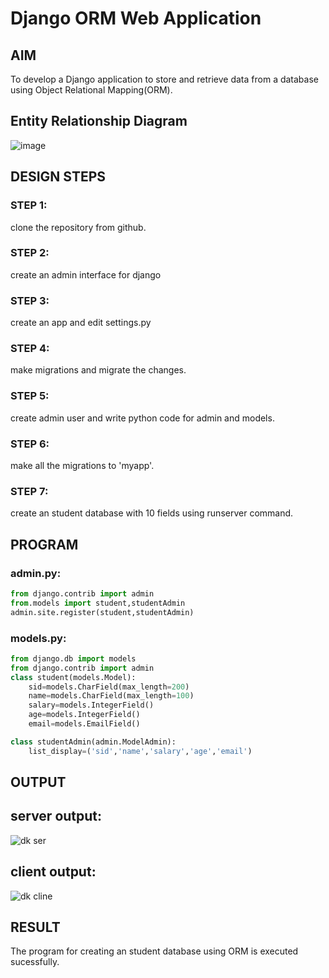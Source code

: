 # Django ORM Web Application

## AIM
To develop a Django application to store and retrieve data from a database using Object Relational Mapping(ORM).

## Entity Relationship Diagram
![image](https://github.com/Dineshkarthick27/django-orm-app/assets/120552008/4370c337-5bf1-4263-91f3-920239d02329)


## DESIGN STEPS

### STEP 1:
clone the repository from github.

### STEP 2:
create an admin interface for django

### STEP 3:
create an app and edit settings.py

### STEP 4:
make migrations and migrate the changes.

### STEP 5:
create admin user and write python code for admin and models.

### STEP 6:
make all the migrations to 'myapp'.

### STEP 7:
create an student database with 10 fields using runserver command.

## PROGRAM

### admin.py:
```python
from django.contrib import admin
from.models import student,studentAdmin
admin.site.register(student,studentAdmin)
```
### models.py:
```python
from django.db import models
from django.contrib import admin
class student(models.Model):
    sid=models.CharField(max_length=200)
    name=models.CharField(max_length=100)
    salary=models.IntegerField()
    age=models.IntegerField()
    email=models.EmailField()

class studentAdmin(admin.ModelAdmin):
    list_display=('sid','name','salary','age','email')
```
## OUTPUT
## server output:
![dk ser](https://github.com/Dineshkarthick27/django-orm-app/assets/120552008/965967d4-0755-4dc5-951d-d5cd4e0a13fe)

## client output:

![dk cline](https://github.com/Dineshkarthick27/django-orm-app/assets/120552008/5fcfee4e-5f5c-427c-9ed7-98fc3a8c77ce)

## RESULT
The program for creating an student database using ORM is executed sucessfully.

